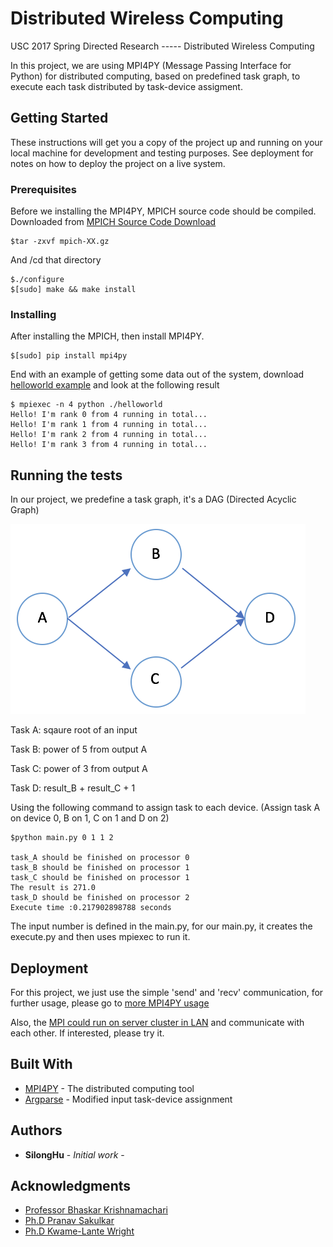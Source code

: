 # Distributed Wireless Computing

USC 2017 Spring Directed Research ----- Distributed Wireless Computing

In this project, we are using MPI4PY (Message Passing Interface for Python) for distributed computing, based on predefined task graph, to execute each task distributed by task-device assigment.

## Getting Started

These instructions will get you a copy of the project up and running on your local machine for development and testing purposes. See deployment for notes on how to deploy the project on a live system.

### Prerequisites

Before we installing the MPI4PY, MPICH source code should be compiled. Downloaded from [MPICH Source Code Download](https://www.mpich.org/downloads/)

```
$tar -zxvf mpich-XX.gz
```

And /cd that directory

```
$./configure
$[sudo] make && make install
```

### Installing

After installing the MPICH, then install MPI4PY.

```
$[sudo] pip install mpi4py
```


End with an example of getting some data out of the system, download [helloworld example](https://github.com/jbornschein/mpi4py-examples/blob/master/01-hello-world) and look at the following result

```
$ mpiexec -n 4 python ./helloworld
Hello! I'm rank 0 from 4 running in total...
Hello! I'm rank 1 from 4 running in total...
Hello! I'm rank 2 from 4 running in total...
Hello! I'm rank 3 from 4 running in total...
```

## Running the tests

In our project, we predefine a task graph, it's a DAG (Directed Acyclic Graph)

![Task Graph](https://github.com/SilongHu/USC-Directed-Research/blob/master/taskGraph.png)

Task A: sqaure root of an input

Task B: power of 5 from output A

Task C: power of 3 from output A

Task D: result_B + result_C + 1


Using the following command to assign task to each device. (Assign task A on device 0, B on 1, C on 1 and D on 2)

```
$python main.py 0 1 1 2

task_A should be finished on processor 0
task_B should be finished on processor 1
task_C should be finished on processor 1
The result is 271.0
task_D should be finished on processor 2
Execute time :0.217902898788 seconds

```

The input number is defined in the main.py, for our main.py, it creates the execute.py and then uses mpiexec to run it.

## Deployment

For this project, we just use the simple 'send' and 'recv' communication, for further usage, please go to [more MPI4PY usage](http://pythonhosted.org/mpi4py/usrman/index.html)

Also, the [MPI could run on server cluster in LAN](http://mpitutorial.com/tutorials/running-an-mpi-cluster-within-a-lan/) and communicate with each other. If interested, please try it.


## Built With

* [MPI4PY](http://pythonhosted.org/mpi4py/) - The distributed computing tool
* [Argparse](https://docs.python.org/3/library/argparse.html) - Modified input task-device assignment


## Authors

* **SilongHu** - *Initial work* -

## Acknowledgments

* [Professor Bhaskar Krishnamachari](http://ceng.usc.edu/~bkrishna/)
* [Ph.D Pranav Sakulkar](http://www-scf.usc.edu/~sakulkar/)
* [Ph.D Kwame-Lante Wright](http://www-scf.usc.edu/~kwamelaw/)
